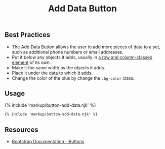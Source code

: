 ﻿---
title: Add Data Button
summary: Add Data Button allows users to add data to a set.
tags: components, buttons
layout: docs/guide
eleventyNavigation:
  key: Add Data Button
  parent: Components
  order: 110
  excerpt: Add Data Button allows users to add data to a set.
  img: /img/illustrations/illus-button-add-data.svg
---

## Best Practices

- The Add Data Button allows the user to add more pieces of data to a set, such as additional phone numbers or email addresses.
- Put it below any objects it adds, usually in [a row and column-classed element](/foundation/layout-grid/) of its own.
- Make it the same width as the objects it adds.
- Place it under the data to which it adds.
- Change the color of the plus by change the `.bg-color` class.

## Usage

{% include 'markup/button-add-data.njk' %}

``` html
{% include 'markup/button-add-data.njk' %}
```

## Resources

* <a href="https://getbootstrap.com/docs/5.1/components/buttons/" target="_blank">Bootstrap Documentation - Buttons</a>
